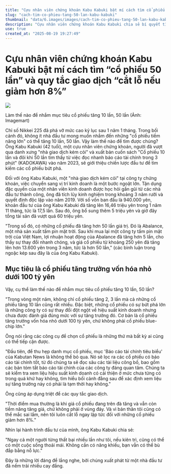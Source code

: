 ```yaml
---
title: "Cựu nhân viên chứng khoán Kabu Kabuki bật mí cách tìm cổ phiếu tăng 50 lần"
slug: "cach-tim-co-phieu-tang-50-lan-kabu-kabuki"
thumbnail: "data/6.images/images/cach-tim-co-phieu-tang-50-lan-kabu-kabuki.webp"
description: "Cựu nhân viên chứng khoán Kabu Kabuki chia sẻ bí quyết tìm cổ phiếu tăng trưởng vượt bậc, bao gồm việc đọc báo cáo tài chính và quy tắc cắt lỗ 8."
use: true
created_at: "2025-08-19 19:27:49"
---
```


# Cựu nhân viên chứng khoán Kabu Kabuki bật mí cách tìm “cổ phiếu 50 lần” và quy tắc giao dịch “cắt lỗ nếu giảm hơn 8%”

![](/images/20250819-00000004-moneypost-000-1-view.webp)

Làm thế nào để nhắm mục tiêu cổ phiếu tăng 10 lần, 50 lần (Ảnh: Imagemart)

Chỉ số Nikkei 225 đã phá vỡ mức cao kỷ lục sau 1 năm 1 tháng. Trong bối cảnh đó, không ít nhà đầu tư mong muốn nhắm đến những "cổ phiếu tiềm năng lớn" có thể tăng 10 lần, 50 lần. Vậy làm thế nào để tìm được chúng? Ông Kabu Kabuki (42 tuổi), một cựu nhân viên chứng khoán, người đã vượt qua danh xưng "nhà giao dịch kém cỏi" và xuất bản cuốn sách "Cổ phiếu 10 lần và đôi khi 50 lần tìm thấy từ việc đọc nhanh báo cáo tài chính trong 3 phút" (KADOKAWA) vào năm 2023, sẽ giới thiệu chiến lược đầu tư để tìm kiếm các cổ phiếu bứt phá.

Đối với ông Kabu Kabuki, một "nhà giao dịch kém cỏi" tại công ty chứng khoán, việc chuyển sang vị trí kinh doanh là một bước ngoặt lớn. Tận dụng đặc quyền của một nhân viên kinh doanh được học hỏi gần gũi từ các nhà đầu tư thành công, ông đã tích lũy kinh nghiệm trong khoảng 3 năm rưỡi và quyết định độc lập vào năm 2019. Với số vốn ban đầu là 940.000 yên, khoản đầu tư của ông Kabu Kabuki đã tăng lên 16,46 triệu yên trong 1 năm 11 tháng, tức là 17,5 lần. Sau đó, ông bổ sung thêm 5 triệu yên và giờ đây tổng tài sản đã vượt quá 60 triệu yên.

"Trong số đó, có những cổ phiếu đã tăng hơn 50 lần giá trị. Đó là Abalance, một nhà sản xuất tấm pin mặt trời. Sau khi mua lại một công ty tấm pin mặt trời của Việt Nam, lợi nhuận hoạt động của Abalance đã tăng hơn 5 lần, cho thấy sự thay đổi nhanh chóng, và giá cổ phiếu từ khoảng 250 yên đã tăng lên hơn 13.600 yên trong 3 năm, tức là hơn 50 lần," (các bình luận trong ngoặc kép sau đây là của ông Kabu Kabuki).

## Mục tiêu là cổ phiếu tăng trưởng vốn hóa nhỏ dưới 100 tỷ yên

Vậy, cụ thể làm thế nào để nhắm mục tiêu cổ phiếu tăng 10 lần, 50 lần?

"Trong vòng một năm, không chỉ cổ phiếu tăng 2, 3 lần mà cả những cổ phiếu tăng 10 lần cũng rất nhiều. Đặc biệt, những cổ phiếu có sự bứt phá lớn là những công ty có sự thay đổi đột ngột về hiệu suất kinh doanh nhưng chưa được đánh giá đúng mức với sự tăng trưởng đó. Cơ bản là cổ phiếu tăng trưởng vốn hóa nhỏ dưới 100 tỷ yên, chứ không phải cổ phiếu blue-chip lớn."

Ông nói rằng các công cụ để chọn cổ phiếu là những thứ mà bất kỳ ai cũng có thể tiếp cận được.

"Đầu tiên, để thu hẹp danh mục cổ phiếu, mục 'Báo cáo tài chính tiêu biểu' của Kabutan News là không thể bỏ qua. Nó sẽ lọc ra các cổ phiếu có báo cáo tài chính tốt, từ đó chúng ta sẽ đọc sâu các tài liệu công bố, bao gồm các bản tóm tắt báo cáo tài chính của các công ty đáng quan tâm. Chúng ta sẽ kiểm tra xem liệu hiệu suất kinh doanh có cải thiện ở mức chưa từng có trong quá khứ hay không, tìm hiểu bối cảnh đằng sau để xác định xem liệu sự tăng trưởng này có phải là tạm thời hay không."

Ông cũng áp dụng triệt để các quy tắc giao dịch.

"Thời điểm mua thường là khi giá cổ phiếu đang trên đà tăng và vẫn còn tiềm năng tăng giá, chứ không phải ở vùng đáy. Và vì bản thân tôi cũng có thể mắc sai lầm, nên tôi luôn cắt lỗ ngay lập tức đối với những cổ phiếu giảm hơn 8%."

Nhìn lại hành trình đầu tư của mình, ông Kabu Kabuki chia sẻ:

"Ngay cả một người từng thất bại nhiều lần như tôi, nếu kiên trì, cũng có thể có một cuộc sống thoải mái. Không cần có năng khiếu, bạn vẫn có thể bù đắp bằng nỗ lực."

Đây là những lời đáng để lắng nghe, bởi chúng xuất phát từ một nhà đầu tư đã nếm trải nhiều cay đắng.